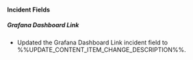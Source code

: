 
#### Incident Fields

##### Grafana Dashboard Link

- Updated the Grafana Dashboard Link incident field to %%UPDATE_CONTENT_ITEM_CHANGE_DESCRIPTION%%.
